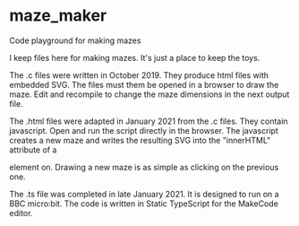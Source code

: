 # maze_maker
Code playground for making mazes

I keep files here for making mazes. It's just a place to keep the toys.

The .c files were written in October 2019. They produce html files with embedded SVG. The files must them be opened in a browser to draw the maze. Edit and recompile to change the maze dimensions in the next output file.

The .html files were adapted in January 2021 from the .c files. They contain javascript. Open and run the script directly in the browser. The javascript creates a new maze and writes the resulting SVG into the "innerHTML" attribute of a <div> element on. Drawing a new maze is as simple as clicking on the previous one.
  
  The .ts file was completed in late January 2021. It is designed to run on a BBC micro:bit. The code is written in Static TypeScript for the MakeCode editor.
